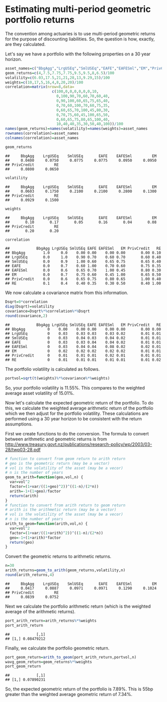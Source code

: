 # Estimating multi-period geometric portfolio returns

The convention among actuaries is to use multi-period geometric returns for the purpose of discounting liabilities.  So, the question is how, exactly, are they calculated.

Let's say we have a portfolio with the following properties on a 30 year horizon.



```r
asset_names=c("BbgAgg","LrgUSEq","SmlUSEq","EAFE","EAFESml","EM","PrivCredit","RE")
geom_returns=c(4,7.5,7.75,7.75,9.5,9.5,8,6.5)/100
volatility=c(6.03,17.5,21,21,28,13,9.29,15)/100
weights=c(10,17,5,16,4,8,20,20)/100
correlation=matrix(nrow=8,data=
                     c(100,0,0,0,0,0,0,10,
                       0,100,90,70,60,70,60,40,
                       0,90,100,60,65,75,65,40,
                       0,70,60,100,70,60,75,35,
                       0,60,65,70,100,45,80,30,
                       0,70,75,60,45,100,65,50,
                       0,60,65,75,80,65,100,40,
                       10,40,40,35,30,50,40,100))/100
names(geom_returns)=names(volatility)=names(weights)=asset_names
rownames(correlation)=asset_names
colnames(correlation)=asset_names
```


```r
geom_returns
```

```
##     BbgAgg    LrgUSEq    SmlUSEq       EAFE    EAFESml         EM 
##     0.0400     0.0750     0.0775     0.0775     0.0950     0.0950 
## PrivCredit         RE 
##     0.0800     0.0650
```

```r
volatility
```

```
##     BbgAgg    LrgUSEq    SmlUSEq       EAFE    EAFESml         EM 
##     0.0603     0.1750     0.2100     0.2100     0.2800     0.1300 
## PrivCredit         RE 
##     0.0929     0.1500
```

```r
weights
```

```
##     BbgAgg    LrgUSEq    SmlUSEq       EAFE    EAFESml         EM 
##       0.10       0.17       0.05       0.16       0.04       0.08 
## PrivCredit         RE 
##       0.20       0.20
```

```r
correlation
```

```
##            BbgAgg LrgUSEq SmlUSEq EAFE EAFESml   EM PrivCredit   RE
## BbgAgg        1.0     0.0    0.00 0.00    0.00 0.00       0.00 0.10
## LrgUSEq       0.0     1.0    0.90 0.70    0.60 0.70       0.60 0.40
## SmlUSEq       0.0     0.9    1.00 0.60    0.65 0.75       0.65 0.40
## EAFE          0.0     0.7    0.60 1.00    0.70 0.60       0.75 0.35
## EAFESml       0.0     0.6    0.65 0.70    1.00 0.45       0.80 0.30
## EM            0.0     0.7    0.75 0.60    0.45 1.00       0.65 0.50
## PrivCredit    0.0     0.6    0.65 0.75    0.80 0.65       1.00 0.40
## RE            0.1     0.4    0.40 0.35    0.30 0.50       0.40 1.00
```

We now calculate a covariance matrix from this information.


```r
Dsqrt=0*correlation
diag(Dsqrt)=volatility
covariance=Dsqrt%*%correlation%*%Dsqrt
round(covariance,2)
```

```
##            BbgAgg LrgUSEq SmlUSEq EAFE EAFESml   EM PrivCredit   RE
## BbgAgg          0    0.00    0.00 0.00    0.00 0.00       0.00 0.00
## LrgUSEq         0    0.03    0.03 0.03    0.03 0.02       0.01 0.01
## SmlUSEq         0    0.03    0.04 0.03    0.04 0.02       0.01 0.01
## EAFE            0    0.03    0.03 0.04    0.04 0.02       0.01 0.01
## EAFESml         0    0.03    0.04 0.04    0.08 0.02       0.02 0.01
## EM              0    0.02    0.02 0.02    0.02 0.02       0.01 0.01
## PrivCredit      0    0.01    0.01 0.01    0.02 0.01       0.01 0.01
## RE              0    0.01    0.01 0.01    0.01 0.01       0.01 0.02
```

The portfolio volatility is calculated as follows.


```r
portvol=sqrt(t(weights)%*%covariance%*%weights)
```

So, your portfolio volatility is 11.55%.  This compares to the weighted average asset volatility of 15.01%.

Now let's calculate the expected geometric return of the portfolio.  To do this, we calculate the weighted average arithmetic return of the portfolio which we then adjust for the portfolio volatility.  These calculations are performed using a 30 year horizon to be consistent with the return assumptions.   

First we create functions to do the conversion.  The formula to convert between arithmetic and geometric returns is from <http://www.treasury.govt.nz/publications/research-policy/wp/2003/03-28/twp03-28.pdf>


```r
# function to convert from geom return to arith return
# geo is the geometric return (may be a vector)
# vol is the volatility of the asset (may be a vecor)
# n is the number of years
geom_to_arith=function(geo,vol,n) {
  var=vol^2
  factor=(1+var/((1+geo)^2))^((1-n)/(2*n))
  arith=-1+(1+geo)/factor
  return(arith)
}
# function to convert from arith return to geom return
# arith is the arithmetic return (may be a vector)
# vol is the volatility of the asset (may be a vecor)
# n is the number of years
arith_to_geom=function(arith,vol,n) {
  var=vol^2
  factor=(1+var/((1+arith)^2))^((1-n)/(2*n))
  geo=-1+(1+arith)*factor
  return(geo)
}
```

Convert the geometric returns to arithmetic returns.


```r
n=30
arith_returns=geom_to_arith(geom_returns,volatility,n)
round(arith_returns,4)
```

```
##     BbgAgg    LrgUSEq    SmlUSEq       EAFE    EAFESml         EM 
##     0.0417     0.0887     0.0971     0.0971     0.1290     0.1024 
## PrivCredit         RE 
##     0.0839     0.0752
```

Next we calculate the portfolio arithmetic return (which is the weighted average of the arithmetic returns).


```r
port_arith_return=arith_returns%*%weights
port_arith_return
```

```
##            [,1]
## [1,] 0.08479212
```

Finally, we calculate the portfolio geometric return.


```r
port_geom_return=arith_to_geom(port_arith_return,portvol,n)
wavg_geom_return=geom_returns%*%weights
port_geom_return
```

```
##            [,1]
## [1,] 0.07890231
```

So, the expected geometric return of the portfolio is 7.89%.  This is 55bp greater than the weighted average geometric return of 7.34%.


